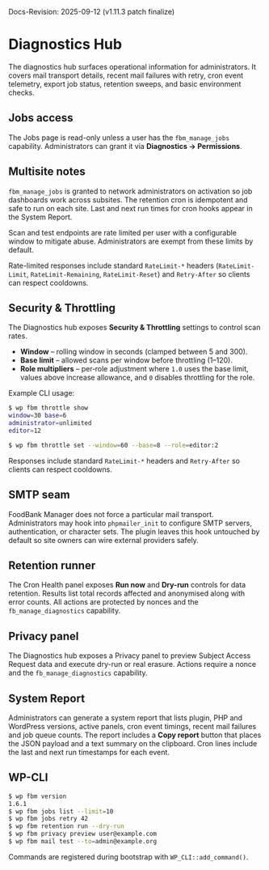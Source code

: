 Docs-Revision: 2025-09-12 (v1.11.3 patch finalize)
# Diagnostics Hub

The diagnostics hub surfaces operational information for administrators. It
covers mail transport details, recent mail failures with retry, cron event
telemetry, export job status, retention sweeps, and basic environment checks.

## Jobs access

The Jobs page is read-only unless a user has the `fbm_manage_jobs` capability.
Administrators can grant it via **Diagnostics → Permissions**.

## Multisite notes

`fbm_manage_jobs` is granted to network administrators on activation so job
dashboards work across subsites. The retention cron is idempotent and safe to
run on each site. Last and next run times for cron hooks appear in the System
Report.

Scan and test endpoints are rate limited per user with a configurable window
to mitigate abuse. Administrators are exempt from these limits by default.

Rate-limited responses include standard `RateLimit-*` headers
(`RateLimit-Limit`, `RateLimit-Remaining`, `RateLimit-Reset`) and `Retry-After`
so clients can respect cooldowns.

## Security & Throttling

The Diagnostics hub exposes **Security & Throttling** settings to control scan
rates.

- **Window** – rolling window in seconds (clamped between 5 and 300).
- **Base limit** – allowed scans per window before throttling (1–120).
- **Role multipliers** – per‑role adjustment where `1.0` uses the base limit,
  values above increase allowance, and `0` disables throttling for the role.

Example CLI usage:

```bash
$ wp fbm throttle show
window=30 base=6
administrator=unlimited
editor=12

$ wp fbm throttle set --window=60 --base=8 --role=editor:2
```

Responses include standard `RateLimit-*` headers and `Retry-After` so clients
can respect cooldowns.

## SMTP seam

FoodBank Manager does not force a particular mail transport. Administrators may
hook into `phpmailer_init` to configure SMTP servers, authentication, or
character sets. The plugin leaves this hook untouched by default so site owners
can wire external providers safely.

## Retention runner

The Cron Health panel exposes **Run now** and **Dry-run** controls for data
retention. Results list total records affected and anonymised along with error
counts. All actions are protected by nonces and the `fb_manage_diagnostics`
capability.

## Privacy panel
The Diagnostics hub exposes a Privacy panel to preview Subject Access Request data and execute dry-run or real erasure. Actions require a nonce and the `fb_manage_diagnostics` capability.

## System Report

Administrators can generate a system report that lists plugin, PHP and WordPress
versions, active panels, cron event timings, recent mail failures and job queue
counts. The report includes a **Copy report** button that places the JSON
payload and a text summary on the clipboard. Cron lines include the last and
next run timestamps for each event.

## WP-CLI

```bash
$ wp fbm version
1.6.1
$ wp fbm jobs list --limit=10
$ wp fbm jobs retry 42
$ wp fbm retention run --dry-run
$ wp fbm privacy preview user@example.com
$ wp fbm mail test --to=admin@example.org
```

Commands are registered during bootstrap with `WP_CLI::add_command()`.
